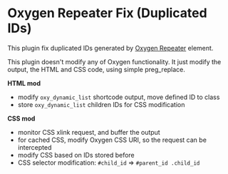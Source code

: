 # Oxygen Repeater Fix (Duplicated IDs)

This plugin fix duplicated IDs generated by [Oxygen Repeater](https://oxygenbuilder.com/documentation/builder-elements/repeater/) element.

This plugin doesn't modify any of Oxygen functionality. It just modify the output, the HTML and CSS code, using simple preg_replace.

**HTML mod**

- modify `oxy_dynamic_list` shortcode output, move defined ID to class
- store `oxy_dynamic_list` children IDs for CSS modification

**CSS mod**

- monitor CSS xlink request, and buffer the output
- for cached CSS, modify Oxygen CSS URI, so the request can be intercepted
- modify CSS based on IDs stored before
- CSS selector modification: `#child_id` => `#parent_id .child_id`

